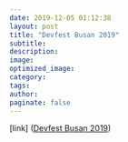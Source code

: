 ```yaml
---
date: 2019-12-05 01:12:38
layout: post
title: "Devfest Busan 2019"
subtitle:
description:
image:
optimized_image:
category:
tags:
author:
paginate: false
---
```

[link] ([Devfest Busan 2019](https://www.notion.so/Devfest-Busan-2019-5dd87eb4d6a44b158319f4d32c182dfc))